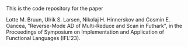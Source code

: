 This is the code repository for the paper 

Lotte M. Bruun, Ulrik S. Larsen, Nikolaj H. Hinnerskov and Cosmin E. Oancea, 
"Reverse-Mode AD of Multi-Reduce and Scan in Futhark", in the Proceedings of 
Symposium on Implementation and Application of Functional Languages (IFL'23).

